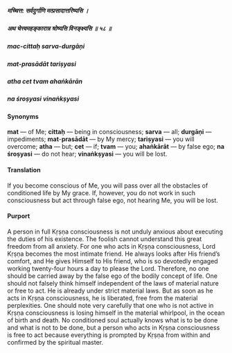 ##### मच्चित्त: सर्वदुर्गाणि मत्प्रसादात्तरिष्यसि ।
##### अथ चेत्त्वमहङ्कारान्न श्रोष्यसि विनङ्क्ष्यसि ॥ ५८ ॥

##### mac-cittaḥ sarva-durgāṇi
##### mat-prasādāt tariṣyasi
##### atha cet tvam ahaṅkārān
##### na śroṣyasi vinaṅkṣyasi

#### Synonyms

**mat** — of Me; **cittaḥ** — being in consciousness; **sarva** — all; **durgāṇi** — impediments; **mat**-**prasādāt** — by My mercy; **tariṣyasi** — you will overcome; **atha** — but; **cet** — if; **tvam** — you; **ahaṅkārāt** — by false ego; **na** **śroṣyasi** — do not hear; **vinaṅkṣyasi** — you will be lost.

#### Translation

If you become conscious of Me, you will pass over all the obstacles of conditioned life by My grace. If, however, you do not work in such consciousness but act through false ego, not hearing Me, you will be lost.

#### Purport

A person in full Kṛṣṇa consciousness is not unduly anxious about executing the duties of his existence. The foolish cannot understand this great freedom from all anxiety. For one who acts in Kṛṣṇa consciousness, Lord Kṛṣṇa becomes the most intimate friend. He always looks after His friend’s comfort, and He gives Himself to His friend, who is so devotedly engaged working twenty-four hours a day to please the Lord. Therefore, no one should be carried away by the false ego of the bodily concept of life. One should not falsely think himself independent of the laws of material nature or free to act. He is already under strict material laws. But as soon as he acts in Kṛṣṇa consciousness, he is liberated, free from the material perplexities. One should note very carefully that one who is not active in Kṛṣṇa consciousness is losing himself in the material whirlpool, in the ocean of birth and death. No conditioned soul actually knows what is to be done and what is not to be done, but a person who acts in Kṛṣṇa consciousness is free to act because everything is prompted by Kṛṣṇa from within and confirmed by the spiritual master.